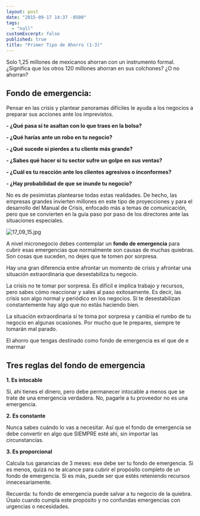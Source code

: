 ```yaml
---
layout: post
date: "2015-09-17 14:37 -0500"
tags: 
  - "null"
customExcerpt: false
published: true
title: "Primer Tipo de Ahorro (1-3)"
---
```



Solo 1,25 millones de mexicanos ahorran con un instrumento formal. ¿Significa que los otros 120 millones ahorran en sus colchones? ¿O no ahorran? 

## Fondo de emergencia:

Pensar en las crisis y plantear panoramas difíciles le ayuda a los negocios a preparar sus acciones ante los imprevistos.

**- ¿Qué pasa si te asaltan con lo que traes en la bolsa?**

**- ¿Qué harías ante un robo en tu negocio?**

**- ¿Qué sucede si pierdes a tu cliente más grande?**

**- ¿Sabes qué hacer si tu sector sufre un golpe en sus ventas?**

**- ¿Cuál es tu reacción ante los clientes agresivos o inconformes?**

**- ¿Hay probabilidad de que se inunde tu negocio?**

No es de pesimistas plantearse todas estas realidades. De hecho, las empresas grandes invierten millones en este tipo de proyecciones y para el desarrollo del Manual de Crisis, enfocado más a temas de comunicación, pero que se convierten en la guía paso por paso de los directores ante las situaciones especiales.

![17_09_15.jpg]({{site.baseurl}}/img/17_09_15.jpg)

A nivel micronegocio debes contemplar un **fondo de emergencia** para cubrir esas emergencias que normalmente son causas de muchas quiebras. Son cosas que suceden, no dejes que te tomen por sorpresa. 

Hay una gran diferencia entre afrontar un momento de crisis y afrontar una situación extraordinaria que desestabiliza tu negocio.

La crisis no te tomar por sorpresa. Es difícil e implica trabajo y recursos, pero sabes cómo reaccionar y sales al paso exitosamente. Es decir, las crisis son algo normal y periódico en los negocios. Si te desestabilizan constantemente hay algo que no estás haciendo bien.

La situación extraordinaria sí te toma por sorpresa y cambia el rumbo de tu negocio en algunas ocasiones. Por mucho que te prepares, siempre te tomarán mal parado. 

El ahorro que tengas destinado como fondo de emergencia es el que de e mermar

## Tres reglas del fondo de emergencia

**1. Es intocable**

Sí, ahí tienes el dinero, pero debe permanecer intocable a menos que se trate de una emergencia verdadera. No, pagarle a tu proveedor no es una emergencia.

**2. Es constante**

Nunca sabes cuándo lo vas a necesitar. Así que el fondo de emergencia se debe convertir en algo que SIEMPRE esté ahí, sin importar las circunstancias.

**3. Es proporcional**

Calcula tus ganancias de 3 meses: ese debe ser tu fondo de emergencia. Si es menos, quizá no te alcance para cubrir el propósito completo de un fondo de emergencia. Si es más, puede ser que estés reteniendo recursos innecesariamente.

Recuerda: tu fondo de emergencia puede salvar a tu negocio de la quiebra. Úsalo cuando cumpla este propósito y no confundas emergencias con urgencias o necesidades.
